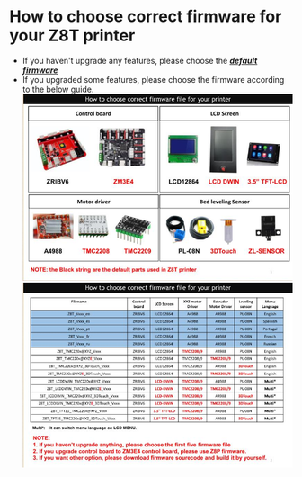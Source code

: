 # How to choose correct firmware for your Z8T printer
- If you haven't upgrade any features, please choose the [***default firmware***](https://github.com/ZONESTAR3D/Firmware/tree/master/Z8/Z8T/ZRIBV6(default)/Firmware/V2.0.0/LCD12864)  
- If you upgraded some features, please choose the firmware according to the below guide.    
![](1.jpg)
![](2.jpg)

